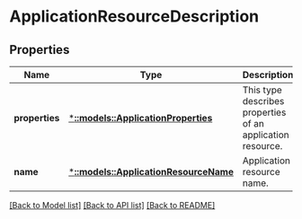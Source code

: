 # ApplicationResourceDescription

## Properties
Name | Type | Description | Notes
------------ | ------------- | ------------- | -------------
**properties** | [***::models::ApplicationProperties**](ApplicationProperties.md) | This type describes properties of an application resource. | [default to null]
**name** | [***::models::ApplicationResourceName**](ApplicationResourceName.md) | Application resource name. | [default to null]

[[Back to Model list]](../README.md#documentation-for-models) [[Back to API list]](../README.md#documentation-for-api-endpoints) [[Back to README]](../README.md)


